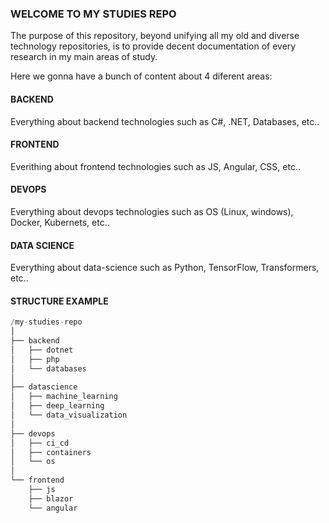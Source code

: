 ### WELCOME TO MY STUDIES REPO
The purpose of this repository, beyond unifying all my old and diverse technology repositories, is to provide decent documentation of every research in my main areas of study.


Here we gonna have a bunch of content about 4 diferent areas:

#### BACKEND
Everything about backend technologies such as C#, .NET, Databases, etc..

#### FRONTEND
Everithing about frontend technologies such as JS, Angular, CSS, etc..

#### DEVOPS
Everything about devops technologies such as OS (Linux, windows), Docker, Kubernets, etc..

#### DATA SCIENCE
Everything about data-science such as Python, TensorFlow, Transformers, etc..


#### STRUCTURE EXAMPLE
```kotlin
/my-studies-repo
│
├── backend
│   ├── dotnet
│   ├── php
│   └── databases
│
├── datascience
│   ├── machine_learning
│   ├── deep_learning
│   └── data_visualization
│
├── devops
│   ├── ci_cd
│   ├── containers
│   └── os
│
└── frontend
    ├── js
    ├── blazor
    └── angular
```